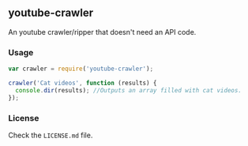 ## youtube-crawler

An youtube crawler/ripper that doesn't need an API code.

### Usage
```javascript
var crawler = require('youtube-crawler');

crawler('Cat videos', function (results) {
  console.dir(results); //Outputs an array filled with cat videos.
});
```

### License
Check the `LICENSE.md` file.
